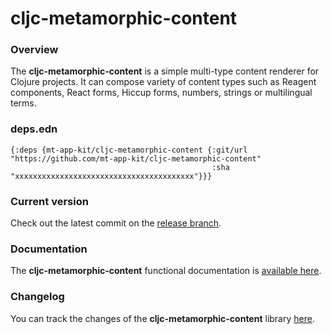 
# cljc-metamorphic-content

### Overview

The <strong>cljc-metamorphic-content</strong> is a simple multi-type content renderer for Clojure projects.
It can compose variety of content types such as Reagent components, React forms, Hiccup forms,
numbers, strings or multilingual terms.

### deps.edn

```
{:deps {mt-app-kit/cljc-metamorphic-content {:git/url "https://github.com/mt-app-kit/cljc-metamorphic-content"
                                             :sha     "xxxxxxxxxxxxxxxxxxxxxxxxxxxxxxxxxxxxxxxx"}}}
```

### Current version

Check out the latest commit on the [release branch](https://github.com/mt-app-kit/cljc-metamorphic-content/tree/release).

### Documentation

The <strong>cljc-metamorphic-content</strong> functional documentation is [available here](https://mt-app-kit.github.io/cljc-metamorphic-content).

### Changelog

You can track the changes of the <strong>cljc-metamorphic-content</strong> library [here](CHANGES.md).
